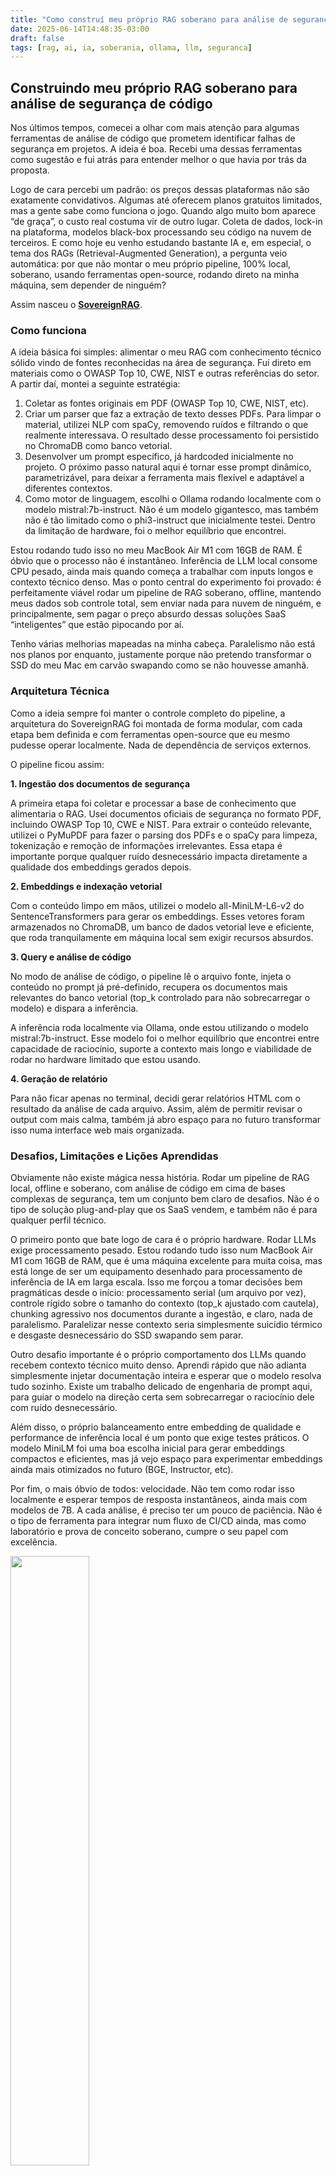 ```yaml
---
title: "Como construí meu próprio RAG soberano para análise de segurança de código"
date: 2025-06-14T14:48:35-03:00
draft: false
tags: [rag, ai, ia, soberania, ollama, llm, seguranca]
---
```


## Construindo meu próprio RAG soberano para análise de segurança de código

Nos últimos tempos, comecei a olhar com mais atenção para algumas ferramentas de análise de código que prometem identificar falhas de segurança em projetos. A ideia é boa. Recebi uma dessas ferramentas como sugestão e fui atrás para entender melhor o que havia por trás da proposta.

Logo de cara percebi um padrão: os preços dessas plataformas não são exatamente convidativos. Algumas até oferecem planos gratuitos limitados, mas a gente sabe como funciona o jogo. Quando algo muito bom aparece “de graça”, o custo real costuma vir de outro lugar. Coleta de dados, lock-in na plataforma, modelos black-box processando seu código na nuvem de terceiros. E como hoje eu venho estudando bastante IA e, em especial, o tema dos RAGs (Retrieval-Augmented Generation), a pergunta veio automática: por que não montar o meu próprio pipeline, 100% local, soberano, usando ferramentas open-source, rodando direto na minha máquina, sem depender de ninguém?

Assim nasceu o **[SovereignRAG](https://github.com/spacexnu/sovereign-rag)**.

### Como funciona

A ideia básica foi simples: alimentar o meu RAG com conhecimento técnico sólido vindo de fontes reconhecidas na área de segurança. Fui direto em materiais como o OWASP Top 10, CWE, NIST e outras referências do setor. A partir daí, montei a seguinte estratégia:

1.	Coletar as fontes originais em PDF (OWASP Top 10, CWE, NIST, etc).
2.	Criar um parser que faz a extração de texto desses PDFs. Para limpar o material, utilizei NLP com spaCy, removendo ruídos e filtrando o que realmente interessava. O resultado desse processamento foi persistido no ChromaDB como banco vetorial.
3.	Desenvolver um prompt específico, já hardcoded inicialmente no projeto. O próximo passo natural aqui é tornar esse prompt dinâmico, parametrizável, para deixar a ferramenta mais flexível e adaptável a diferentes contextos.
4.	Como motor de linguagem, escolhi o Ollama rodando localmente com o modelo mistral:7b-instruct. Não é um modelo gigantesco, mas também não é tão limitado como o phi3-instruct que inicialmente testei. Dentro da limitação de hardware, foi o melhor equilíbrio que encontrei.

Estou rodando tudo isso no meu MacBook Air M1 com 16GB de RAM. É óbvio que o processo não é instantâneo. Inferência de LLM local consome CPU pesado, ainda mais quando começa a trabalhar com inputs longos e contexto técnico denso. Mas o ponto central do experimento foi provado: é perfeitamente viável rodar um pipeline de RAG soberano, offline, mantendo meus dados sob controle total, sem enviar nada para nuvem de ninguém, e principalmente, sem pagar o preço absurdo dessas soluções SaaS “inteligentes” que estão pipocando por aí.

Tenho várias melhorias mapeadas na minha cabeça. Paralelismo não está nos planos por enquanto, justamente porque não pretendo transformar o SSD do meu Mac em carvão swapando como se não houvesse amanhã.

### Arquitetura Técnica

Como a ideia sempre foi manter o controle completo do pipeline, a arquitetura do SovereignRAG foi montada de forma modular, com cada etapa bem definida e com ferramentas open-source que eu mesmo pudesse operar localmente. Nada de dependência de serviços externos.

O pipeline ficou assim:

**1. Ingestão dos documentos de segurança**

A primeira etapa foi coletar e processar a base de conhecimento que alimentaria o RAG. Usei documentos oficiais de segurança no formato PDF, incluindo OWASP Top 10, CWE e NIST. Para extrair o conteúdo relevante, utilizei o PyMuPDF para fazer o parsing dos PDFs e o spaCy para limpeza, tokenização e remoção de informações irrelevantes. Essa etapa é importante porque qualquer ruído desnecessário impacta diretamente a qualidade dos embeddings gerados depois.

**2. Embeddings e indexação vetorial**

Com o conteúdo limpo em mãos, utilizei o modelo all-MiniLM-L6-v2 do SentenceTransformers para gerar os embeddings. Esses vetores foram armazenados no ChromaDB, um banco de dados vetorial leve e eficiente, que roda tranquilamente em máquina local sem exigir recursos absurdos.

**3. Query e análise de código**

No modo de análise de código, o pipeline lê o arquivo fonte, injeta o conteúdo no prompt já pré-definido, recupera os documentos mais relevantes do banco vetorial (top_k controlado para não sobrecarregar o modelo) e dispara a inferência.

A inferência roda localmente via Ollama, onde estou utilizando o modelo mistral:7b-instruct. Esse modelo foi o melhor equilíbrio que encontrei entre capacidade de raciocínio, suporte a contexto mais longo e viabilidade de rodar no hardware limitado que estou usando.

**4. Geração de relatório**

Para não ficar apenas no terminal, decidi gerar relatórios HTML com o resultado da análise de cada arquivo. Assim, além de permitir revisar o output com mais calma, também já abro espaço para no futuro transformar isso numa interface web mais organizada.

### Desafios, Limitações e Lições Aprendidas

Obviamente não existe mágica nessa história. Rodar um pipeline de RAG local, offline e soberano, com análise de código em cima de bases complexas de segurança, tem um conjunto bem claro de desafios. Não é o tipo de solução plug-and-play que os SaaS vendem, e também não é para qualquer perfil técnico.

O primeiro ponto que bate logo de cara é o próprio hardware. Rodar LLMs exige processamento pesado. Estou rodando tudo isso num MacBook Air M1 com 16GB de RAM, que é uma máquina excelente para muita coisa, mas está longe de ser um equipamento desenhado para processamento de inferência de IA em larga escala. Isso me forçou a tomar decisões bem pragmáticas desde o início: processamento serial (um arquivo por vez), controle rígido sobre o tamanho do contexto (top_k ajustado com cautela), chunking agressivo nos documentos durante a ingestão, e claro, nada de paralelismo. Paralelizar nesse contexto seria simplesmente suicídio térmico e desgaste desnecessário do SSD swapando sem parar.

Outro desafio importante é o próprio comportamento dos LLMs quando recebem contexto técnico muito denso. Aprendi rápido que não adianta simplesmente injetar documentação inteira e esperar que o modelo resolva tudo sozinho. Existe um trabalho delicado de engenharia de prompt aqui, para guiar o modelo na direção certa sem sobrecarregar o raciocínio dele com ruído desnecessário.

Além disso, o próprio balanceamento entre embedding de qualidade e performance de inferência local é um ponto que exige testes práticos. O modelo MiniLM foi uma boa escolha inicial para gerar embeddings compactos e eficientes, mas já vejo espaço para experimentar embeddings ainda mais otimizados no futuro (BGE, Instructor, etc).

Por fim, o mais óbvio de todos: velocidade. Não tem como rodar isso localmente e esperar tempos de resposta instantâneos, ainda mais com modelos de 7B. A cada análise, é preciso ter um pouco de paciência. Não é o tipo de ferramenta para integrar num fluxo de CI/CD ainda, mas como laboratório e prova de conceito soberano, cumpre o seu papel com excelência.

<img height="50%" src="images/sovereign-rag.png" width="50%"/>

### Próximos passos e evolução do projeto

O SovereignRAG nasceu como um laboratório, mas já começa a apontar caminhos interessantes para expansão. A arquitetura atual é funcional e cumpre bem o propósito de validar o conceito de RAG soberano aplicado à segurança de código, mas existem várias camadas de melhorias que pretendo implementar nas próximas etapas.

O primeiro ponto da lista é refinar ainda mais o chunking durante a ingestão dos documentos. Esse é um dos fatores mais críticos na construção de qualquer pipeline de RAG. Chunk errado, contexto errado. Existe um trabalho fino aqui para encontrar o melhor equilíbrio entre granularidade dos chunks, qualidade dos embeddings e capacidade de recall do vector store.

Outro ponto natural de evolução está nos próprios embeddings. Hoje estou usando o all-MiniLM-L6-v2 por uma questão de leveza e viabilidade no meu ambiente atual, mas já estou de olho em modelos mais sofisticados como o BGE e o Instructor, que podem oferecer embeddings semanticamente mais precisos para o tipo de dado que estou trabalhando.

Do lado da inferência, há espaço para experimentar outros modelos além do mistral:7b-instruct. Eventualmente posso validar o Mixtral ou até mesmo trabalhar com quantizações otimizadas que permitam melhorar a performance no hardware limitado. Também não descarto no futuro montar um pequeno servidor soberano dedicado só para rodar esse tipo de workload de forma mais fluida, preservando o MacBook para as tarefas de desenvolvimento e produção de conteúdo.

Outro objetivo de curto prazo é tornar o pipeline um pouco mais flexível e parametrizável. Hoje o prompt está hardcoded dentro do código. A ideia é abrir essa configuração, permitir ajustes mais fáceis, talvez até implementar templates de análise para diferentes tipos de projeto ou linguagem.

Por fim, o grande movimento de médio prazo envolve transformar o que hoje é um laboratório em um produto real. O SovereignRAG já serve de embrião para o que pode vir a ser o CodeTalon, um produto fechado, profissional, preparado para atuar em ambientes de segurança corporativa com análise de código soberana, offline e privada, sem depender de APIs de terceiros, nuvens obscuras ou SaaS engessados.

O conceito está plantado. Agora é seguir no aprimoramento técnico e deixar a máquina cada vez mais afiada.

![gif-version-of-video-running-the-rag](images/sovereign-rag-faster.gif)